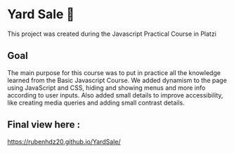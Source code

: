 # Yard Sale 🛒

This project was created during the Javascript Practical Course in Platzi

## Goal

The main purpose for this course was to put in practice all the knowledge learned from the Basic Javascript Course.
We added dynamism to the page using JavaScript and CSS, hiding and showing menus and more info according to user inputs.
 Also added small details to improve accessibility, like creating media queries and adding small contrast details.
 
 ## Final view here :

https://rubenhdz20.github.io/YardSale/
 
